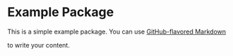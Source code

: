 # Example Package


This is a simple example package. You can use
[GitHub-flavored Markdown](https://guides.github.com/features/mastering-markdown/)

to write your content.
